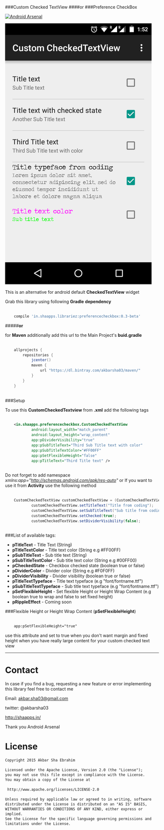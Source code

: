 ###Custom Checked TextView 
####or
###Preference CheckBox

[![Android Arsenal](https://img.shields.io/badge/Android%20Arsenal-Custom%20Checked%20TextView-green.svg?style=flat)](https://android-arsenal.com/details/1/2376)

![custom checked text view](https://raw.githubusercontent.com/akbarsha03/Custom_CheckedTextView/master/app/src/main/res/drawable/screenshot2.png?raw=true "Screen shot")

This is an alternative for android default **CheckedTextView** widget

Grab this library using following **Gradle** **dependency**

```groovy

    compile 'in.shaapps.librariez:preferencecheckbox:0.3-beta'

```

#####**or**

for **Maven** additionally add this url to the Main Project's **buid.gradle**

```groovy

    allprojects {
        repositories {
            jcenter()
            maven {
                url "https://dl.bintray.com/akbarsha03/maven/"
            }
        }
    }
    
```

###Setup

To use this **CustomCheckedTextview** from **.xml** add the following tags

```xml

    <in.shaapps.preferencecheckbox.CustomCheckedTextView
            android:layout_width="match_parent"
            android:layout_height="wrap_content"
            app:pDividerVisibility="true"
            app:pSubTitleText="Third Sub Title text with color"
            app:pSubTitleTextColor="#FF00FF"
            app:pSetFlexibleHeight="false"
            app:pTitleText="Third Title text" />
            
```

Do not forget to add namespace *xmlns:app="http://schemas.android.com/apk/res-auto"*
or If you want to use it from **Activity** use the following method

```java

    CustomCheckedTextView customCheckedTextView = (CustomCheckedTextView) findViewById(R.id.customCheckedTextView);
            customCheckedTextView.setTitleText("Title from coding");
            customCheckedTextView.setSubTitleText("Sub title from coding");
            customCheckedTextView.setChecked(true);
            customCheckedTextView.setDividerVisibility(false);
            
```

###List of available tags:

 - **pTitleText** - Title Text (String)
 - **pTitleTextColor** - Title text color (String e.g #FF00FF)
 - **pSubTitleText** - Sub title text (String)
 - **pSubTitleTextColor** - Sub title text color (String e.g #00FF00)
 - **pCheckedState** - Checkbox checked state (boolean true or false)
 - **pDividerColor** - Divider color (String e.g #F0F0FF)
 - **pDividerVisibility** - Divider visibility (boolean true or false)
 - **pTitleTextTypeface** - Title text typeface (e.g "font/fontname.ttf")
 - **pSubTitleTextTypeface** - Sub title text typeface (e.g "font/fontname.ttf")
 - **pSetFlexibleHeight** - Set flexible Height or Height Wrap Content (e.g boolean true to wrap and false to set fixed height)
 - **pRippleEffect** - Coming soon

###Flexible Height or Height Wrap Content (**pSetFlexibleHeight**)

```xml

    app:pSetFlexibleHeight="true"

```

use this attribute and set to true when you don't want margin and fixed height when you have really large content for your custom checked text view

----------
Contact
============
In case if you find a bug, requesting a new feature or error implementing this library feel free to contact me

Email: akbar.sha03@gmail.com

twitter: @akbarsha03

http://shaapps.in/

Thank you Android Arsenal

License
============

    Copyright 2015 Akbar Sha Ebrahim

	Licensed under the Apache License, Version 2.0 (the "License");
	you may not use this file except in compliance with the License.
	You may obtain a copy of the License at

     http://www.apache.org/licenses/LICENSE-2.0

	Unless required by applicable law or agreed to in writing, software
	distributed under the License is distributed on an "AS IS" BASIS,
	WITHOUT WARRANTIES OR CONDITIONS OF ANY KIND, either express or implied.
	See the License for the specific language governing permissions and
	limitations under the License.



